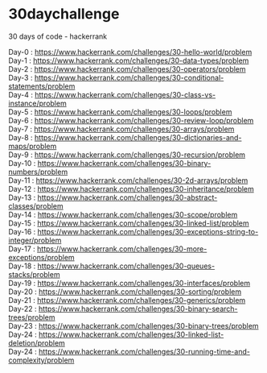 # 30daychallenge
30  days of code - hackerrank

Day-0 : https://www.hackerrank.com/challenges/30-hello-world/problem <br>
Day-1 : https://www.hackerrank.com/challenges/30-data-types/problem <br>
Day-2 : https://www.hackerrank.com/challenges/30-operators/problem <br>
Day-3 : https://www.hackerrank.com/challenges/30-conditional-statements/problem <br>
Day-4 : https://www.hackerrank.com/challenges/30-class-vs-instance/problem <br>
Day-5 : https://www.hackerrank.com/challenges/30-loops/problem <br>
Day-6 : https://www.hackerrank.com/challenges/30-review-loop/problem <br>
Day-7 : https://www.hackerrank.com/challenges/30-arrays/problem <br>
Day-8 : https://www.hackerrank.com/challenges/30-dictionaries-and-maps/problem <br>
Day-9 : https://www.hackerrank.com/challenges/30-recursion/problem <br>
Day-10 : https://www.hackerrank.com/challenges/30-binary-numbers/problem <br>
Day-11 : https://www.hackerrank.com/challenges/30-2d-arrays/problem <br>
Day-12 : https://www.hackerrank.com/challenges/30-inheritance/problem <br>
Day-13 : https://www.hackerrank.com/challenges/30-abstract-classes/problem <br>
Day-14 : https://www.hackerrank.com/challenges/30-scope/problem <br>
Day-15 : https://www.hackerrank.com/challenges/30-linked-list/problem <br>
Day-16 : https://www.hackerrank.com/challenges/30-exceptions-string-to-integer/problem <br>
Day-17 : https://www.hackerrank.com/challenges/30-more-exceptions/problem <br>
Day-18 : https://www.hackerrank.com/challenges/30-queues-stacks/problem <br>
Day-19 : https://www.hackerrank.com/challenges/30-interfaces/problem <br>
Day-20 : https://www.hackerrank.com/challenges/30-sorting/problem <br>
Day-21 : https://www.hackerrank.com/challenges/30-generics/problem <br>
Day-22 : https://www.hackerrank.com/challenges/30-binary-search-trees/problem <br>
Day-23 : https://www.hackerrank.com/challenges/30-binary-trees/problem <br>
Day-24 : https://www.hackerrank.com/challenges/30-linked-list-deletion/problem <br>
Day-24 : https://www.hackerrank.com/challenges/30-running-time-and-complexity/problem <br>